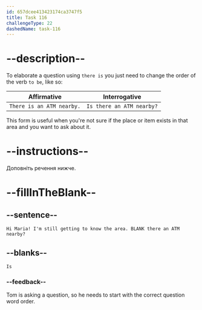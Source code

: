 ```yaml
---
id: 657dcee413423174ca3747f5
title: Task 116
challengeType: 22
dashedName: task-116
---
```


# --description--

To elaborate a question using `there is` you just need to change the order of the verb `to be`, like so:

| Affirmative               | Interrogative             |
| ------------------------- | ------------------------- |
| `There is an ATM nearby.` | `Is there an ATM nearby?` |

This form is useful when you're not sure if the place or item exists in that area and you want to ask about it.

# --instructions--

Доповніть речення нижче.

# --fillInTheBlank--

## --sentence--

`Hi Maria! I'm still getting to know the area. BLANK there an ATM nearby?`

## --blanks--

`Is`

### --feedback--

Tom is asking a question, so he needs to start with the correct question word order.
